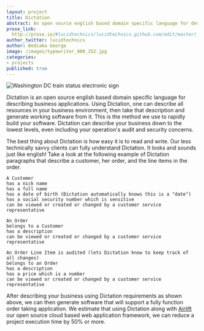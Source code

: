 ```yaml
---
layout: project
title: Dictation
abstract: An open source english based domain specific language for describing business applications.
prose_link:
  http://prose.io/#lucidtechnics/lucidtechnics.github.com/edit/master/_posts/features/0100-01-02-dictation.md
author_twitter: lucidtechnics
author: Bediako George
image: /images/typewriter_800_352.jpg
categories:
- projects
published: true
---
```


![Washington DC train status electronic sign](https://raw.github.com/LucidTechnics/lucidtechnics.github.com/master/images/typewriter_500_220.jpg)

Dictation is an open source english based domain specific language for describing business applications.  Using Dictation, one can describe all resources in your business environment, then take that description and generate working software from it.  This is the method we use to rapidly build your software.  Dictation can describe your business down to the lowest levels, even including your operation's audit and security concerns.

The best thing about Dictation is how easy it is to read and write. Our less technically savvy clients can fully understand Dictation.  It looks and sounds just like english!  Take a look at the following example of Dictation paragraphs that describe a customer, her order, and the line items in the order.

    A Customer
    has a nick name
    has a full name
    has a date of birth (Dictation automatically knows this is a "date")
    has a social security number which is sensitive
    can be viewed or created or changed by a customer service representative

    An Order
    belongs to a Customer
    has a description
    can be viewed or created or changed by a customer service representative

    An Order Line Item is audited (lets Dictation know to keep track of all changes)
    belongs to an Order
    has a description
    has a price which is a number
    can be viewed or created or changed by a customer service representative

After describing your business using Dictation requirements as shown above, we can then generate software that will support a fully function order taking application.  We estimate that using Dictation along with <a href="http://lucidtechnics.github.com/projects/airlift.html">Airlift</a> our open source cloud based web application framework, we can reduce a project execution time by 50% or more.